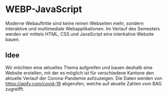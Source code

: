 # WEBP-JavaScript

Moderne Webauftritte sind keine reinen Webseiten mehr, sondern interaktive und multimediale Webapplikationen. Im Verlauf des Semesters werden wir mittels HTML, CSS und JavaScript eine interkative Website bauen.

## Idee
Wir möchten eine aktuelles Thema aufgreifen und bauen deshalb eine Website erstellen, mit der es möglich ist für verschiedene Kantone den aktuelle Verlauf der Corona-Pandemie aufzuzeigen. Die Daten werden von https://apify.com/covid-19 abgerufen, welche auf akuelle Zahlen vom BAG zugreifft.
